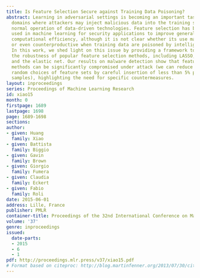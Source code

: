 ```yaml
---
title: Is Feature Selection Secure against Training Data Poisoning?
abstract: Learning in adversarial settings is becoming an important task for application
  domains where attackers may inject malicious data into the training set to subvert
  normal operation of data-driven technologies. Feature selection has been widely
  used in machine learning for security applications to improve generalization and
  computational efficiency, although it is not clear whether its use may be beneficial
  or even counterproductive when training data are poisoned by intelligent attackers.
  In this work, we shed light on this issue by providing a framework to investigate
  the robustness of popular feature selection methods, including LASSO, ridge regression
  and the elastic net. Our results on malware detection show that feature selection
  methods can be significantly compromised under attack (we can reduce LASSO to almost
  random choices of feature sets by careful insertion of less than 5% poisoned training
  samples), highlighting the need for specific countermeasures.
layout: inproceedings
series: Proceedings of Machine Learning Research
id: xiao15
month: 0
firstpage: 1689
lastpage: 1698
page: 1689-1698
sections: 
author:
- given: Huang
  family: Xiao
- given: Battista
  family: Biggio
- given: Gavin
  family: Brown
- given: Giorgio
  family: Fumera
- given: Claudia
  family: Eckert
- given: Fabio
  family: Roli
date: 2015-06-01
address: Lille, France
publisher: PMLR
container-title: Proceedings of the 32nd International Conference on Machine Learning
volume: '37'
genre: inproceedings
issued:
  date-parts:
  - 2015
  - 6
  - 1
pdf: http://proceedings.mlr.press/v37/xiao15.pdf
# Format based on citeproc: http://blog.martinfenner.org/2013/07/30/citeproc-yaml-for-bibliographies/
---
```

